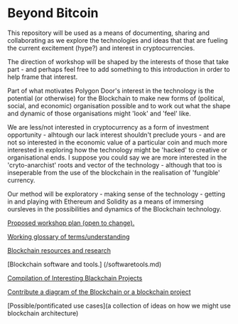 # Beyond Bitcoin

This repository will be used as a means of documenting, sharing and collaborating as we explore the technologies and ideas that that are fueling the current excitement (hype?) and interest in cryptocurrencies. 

The direction of workshop will be shaped by the interests of those that take part - and perhaps feel free to add something to this introduction in order to help frame that interest. 

Part of what motivates Polygon Door's interest in the technology is the potential (or otherwise) for the Blockchain to make new forms of (political, social, and economic) organisation possible and to work out what the shape and dynamic of those organisations might 'look' and 'feel' like. 

We are less/not interested in cryptocurrency as a form of investment opportunity - alhtough our lack interest shouldn't preclude yours - and are not so interested in the economic value of a particular coin and much more interested in exploring how the technology might be 'hacked' to creative or organisational ends. I suppose you could say we are more interested in the 'cryto-anarchist' roots and vector of the technology - although that too is inseperable from the use of the blockchain in the realisation of 'fungible' currency.

Our method will be exploratory - making sense of the technology - getting in and playing with Ethereum and Solidity as a means of immersing oursleves in the possibilities and dynamics of the Blockchain technology.

[Proposed workshop plan (open to change).](workshopoutline.md)

[Working glossary of terms/understanding ](/glossary.md)

[Blockchain resources and research](/resources.md)

[Blockchain software and tools.] (/softwaretools.md)

[Compilation of Interesting Blackchain Projects](/blockchainprojects.md)

[Contribute a diagram of the Blockchain or a blockchain project](/diagramblockchain.md)

[Possible/pontificated use cases](a collection of ideas on how we might use blockchain architecture)
